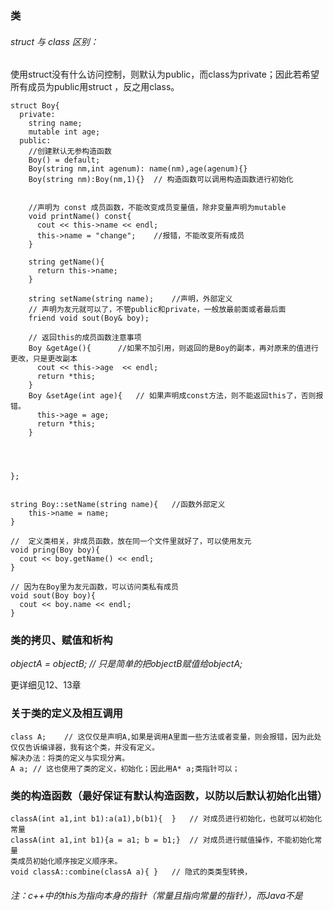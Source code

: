 ### 类

###### struct 与 class 区别：

使用struct没有什么访问控制，则默认为public，而class为private；因此若希望所有成员为public用struct ，反之用class。

```
struct Boy{
  private:
  	string name;
  	mutable int age;
  public:
    //创建默认无参构造函数
  	Boy() = default;
    Boy(string nm,int agenum): name(nm),age(agenum){}
  	Boy(string nm):Boy(nm,1){}	// 构造函数可以调用构造函数进行初始化
  	
  	
  	//声明为 const 成员函数，不能改变成员变量值，除非变量声明为mutable
  	void printName() const{	
      cout << this->name << endl;
      this->name = "change";	//报错，不能改变所有成员
  	}
  	
  	string getName(){
      return this->name;
  	}
  	
  	string setName(string name);	//声明，外部定义
  	// 声明为友元就可以了，不管public和private，一般放最前面或者最后面
  	friend void sout(Boy& boy);	
  	
  	// 返回this的成员函数注意事项
  	Boy &getAge(){		//如果不加引用，则返回的是Boy的副本，再对原来的值进行更改，只是更改副本
      cout << this->age  << endl;
      return *this;		
  	}
  	Boy &setAge(int age){	// 如果声明成const方法，则不能返回this了，否则报错。
      this->age = age;
      return *this;
  	}
  	
  	
  	
  	
};


string Boy::setName(string name){	//函数外部定义
    this->name = name;
}

//	定义类相关，非成员函数，放在同一个文件里就好了，可以使用友元
void pring(Boy boy){	
  cout << boy.getName() << endl;
}

// 因为在Boy里为友元函数，可以访问类私有成员
void sout(Boy boy){
  cout << boy.name << endl;		
}

```

### 类的拷贝、赋值和析构

*objectA = objectB;	// 只是简单的把objectB赋值给objectA;*

更详细见12、13章

### 关于类的定义及相互调用

```
class A;	// 这仅仅是声明A,如果是调用A里面一些方法或者变量，则会报错，因为此处仅仅告诉编译器，我有这个类，并没有定义。
解决办法：将类的定义与实现分离。
A a; // 这也使用了类的定义，初始化；因此用A* a;类指针可以；
```

### 类的构造函数（最好保证有默认构造函数，以防以后默认初始化出错）

```
classA(int a1,int b1):a(a1),b(b1){	}	// 对成员进行初始化，也就可以初始化常量
classA(int a1,int b1){a = a1; b = b1;} 	// 对成员进行赋值操作，不能初始化常量
类成员初始化顺序按定义顺序来。
void classA::combine(classA a){	}	// 隐式的类类型转换，
```













###### 注：c++中的this为指向本身的指针（常量且指向常量的指针），而Java不是

